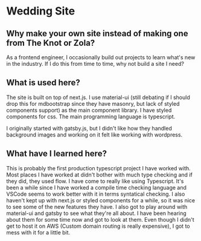 # Wedding Site

## Why make your own site instead of making one from The Knot or Zola?

As a frontend engineer, I occasionally build out projects to learn what's new in the industry. If I do this from time to time, why not build a site I need?

## What is used here?

The site is built on top of next.js. I use material-ui (still debating if I should drop this for mdbootstrap since they have masonry, but lack of styled components support) as the main component library. I have styled components for css. The main programming language is typescript.

I originally started with gatsby.js, but I didn't like how they handled background images and working on it felt like working with wordpress.

## What have I learned here?

This is probably the first production typescript project I have worked with. Most places I have worked at didn't bother with much type checking and if they did, they used flow. I have come to really like using Typescript. It's been a while since I have worked a compile time checking language and VSCode seems to work better with it in terms syntatical checking. I also haven't kept up with next.js or styled components for a while, so it was nice to see some of the new features they have. I also got to play around with material-ui and gatsby to see what they're all about. I have been hearing about them for some time now and got to look at them. Even though I didn't get to host it on AWS (Custom domain routing is really expensive), I got to mess with it for a little bit.
